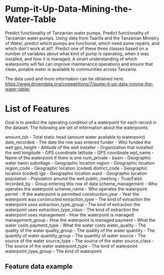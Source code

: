 # Pump-it-Up-Data-Mining-the-Water-Table
Predict functionality of Tanzanian water pumps.
Predict functionality of Tanzanian water pumps.
Using data from Taarifa and the Tanzanian Ministry of Water,  predict which pumps are functional, which need some repairs, and which don't work at all?. Predict one of these three classes based on a number of variables about what kind of pump is operating, when it was installed, and how it is managed. A smart understanding of which waterpoints will fail can improve maintenance operations and ensure that clean, potable water is available to communities across Tanzania.

The data used and more information can be obtained here: https://www.drivendata.org/competitions/7/pump-it-up-data-mining-the-water-table/

# List of Features

 Goal is to predict the operating condition of a waterpoint for each record in the dataset. The following are set of information about the waterpoints:
 
amount_tsh - Total static head (amount water available to waterpoint)
date_recorded - The date the row was entered
funder - Who funded the well
gps_height - Altitude of the well
installer - Organization that installed the well
longitude - GPS coordinate
latitude - GPS coordinate
wpt_name - Name of the waterpoint if there is one
num_private -
basin - Geographic water basin
subvillage - Geographic location
region - Geographic location
region_code - Geographic location (coded)
district_code - Geographic location (coded)
lga - Geographic location
ward - Geographic location
population - Population around the well
public_meeting - True/False
recorded_by - Group entering this row of data
scheme_management - Who operates the waterpoint
scheme_name - Who operates the waterpoint
permit - If the waterpoint is permitted
construction_year - Year the waterpoint was constructed
extraction_type - The kind of extraction the waterpoint uses
extraction_type_group - The kind of extraction the waterpoint uses
extraction_type_class - The kind of extraction the waterpoint uses
management - How the waterpoint is managed
management_group - How the waterpoint is managed
payment - What the water costs
payment_type - What the water costs
water_quality - The quality of the water
quality_group - The quality of the water
quantity - The quantity of water
quantity_group - The quantity of water
source - The source of the water
source_type - The source of the water
source_class - The source of the water
waterpoint_type - The kind of waterpoint
waterpoint_type_group - The kind of waterpoint

## Feature data example

